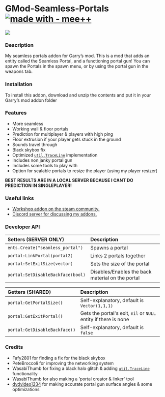 # GMod-Seamless-Portals [![made with - mee++](https://img.shields.io/badge/made_with-mee%2B%2B-2ea44f)](https://)  
[![](https://img.youtube.com/vi/lgiPHZdTGxs/0.jpg)](http://www.youtube.com/watch?v=lgiPHZdTGxs "")

### Description
My seamless portals addon for Garry’s mod. This is a mod that adds an entity called the Seamless Portal, and a functioning portal gun!
You can spawn the Portals in the spawn menu, or by using the portal gun in the weapons tab.

### Installation
To install this addon, download and unzip the contents and put it in your Garry’s mod addon folder

### Features
 * More seamless
 * Working wall & floor portals
 * Prediction for multiplayer & players with high ping
 * Floor extrusion if your player gets stuck in the ground
 * Sounds travel through
 * Black skybox fix
 * Optimized [`util.TraceLine`][ref-trln] implementation
 * Includes non janky portal gun
 * Includes some tools to play with
 * Option for scalable portals to resize the player (using my player resizer)

**BEST RESULTS ARE IN A LOCAL SERVER BECAUSE I CANT DO PREDICTION IN SINGLEPLAYER!**

### Useful links
 * [Workshop addon on the steam community.][ref-ws]
 * [Discord server for discussing my addons.][ref-dsc]

### Developer API
|Setters **(SERVER ONLY)**|Description|
|:---|:---|
|`ents.Create("seamless_portal")`|Spawns a portal|
|`portal:LinkPortal(portal2)`|Links 2 portals together|
|`portal:SetExitSize(vector)`|Sets the size of the portal|
|`portal:SetDisableBackface(bool)`|Disables/Enables the back material on the portal|

|Getters **(SHARED)**|Description|
|:---|:---|
|`portal:GetPortalSize()`|Self-explanatory, default is `Vector(1,1,1)`|
|`portal:GetExitPortal()`|Gets the portal's exit, `nil` or `NULL` entity if there is none|
|`portal:GetDisableBackface()`|Self-explanatory, default is `false`|

### Credits
 * Fafy2801 for finding a fix for the black skybox
 * PeteBroccoli for improving the networking system
 * WasabiThumb for fixing a black halo glitch & adding [`util.TraceLine`][ref-trln] functionality
 * WasabiThumb for also making a 'portal creator & linker' tool
 * [dvdvideo1234][ref-dvd] for making accurate portal gun surface angles & some optimizations

[ref-ws]: https://steamcommunity.com/sharedfiles/filedetails/?id=2773737445
[ref-dsc]: https://discord.gg/vdsgHsFrx2
[ref-dvd]: https://steamcommunity.com/id/dvd_video
[ref-trln]: https://wiki.facepunch.com/gmod/util.TraceLine
